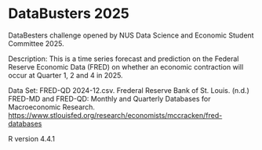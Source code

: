 # DataBusters 2025

DataBesters challenge opened by NUS Data Science and Economic Student Committee 2025. 

Description: This is a time series forecast and prediction on the Federal Reserve Economic Data (FRED) on whether an economic contraction will occur at Quarter 1, 2 and 4 in 2025.

Data Set: FRED-QD 2024-12.csv. Frederal Reserve Bank of St. Louis. (n.d.) FRED-MD and FRED-QD: Monthly and Quarterly Databases for Macroeconomic Research. https://www.stlouisfed.org/research/economists/mccracken/fred-databases

R version 4.4.1

